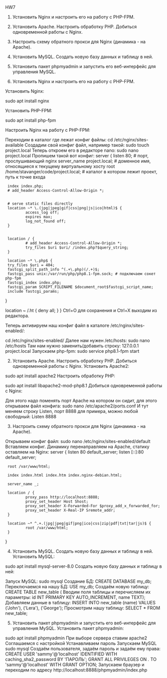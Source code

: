 HW7

1. Установить Nginx и настроить его на работу с PHP-FPM.
2. Установить Apache. Настроить обработку PHP. Добиться одновременной работы с Nginx.
3. Настроить схему обратного прокси для Nginx (динамика - на Apache).
4. Установить MySQL. Создать новую базу данных и таблицу в ней.
5. Установить пакет phpmyadmin и запустить его веб-интерфейс для управления MySQL.


1. Установить Nginx и настроить его на работу с PHP-FPM.

Установить Nginx:

sudo apt install nginx

Установить PHP-FPM:

sudo apt install php-fpm


Настроить Nginx на работу с PHP-FPM:

Переходим в каталог где лежат конфиг файлы:
cd /etc/nginx/sites-available
Создадим свой конфиг файл, например такой:
sudo touch project.local
Теперь откроем его в редакторе nano:
sudo nano project.local
Пропишем такой вот конфиг:
server {
     listen 80; # порт, прослушивающий nginx
     server_name    project.local; # доменное имя, относящиеся к текущему виртуальному хосту
     root  /home/stavanger/code/project.local; # каталог в котором лежит проект, путь к точке входа


     index index.php;
     # add_header Access-Control-Allow-Origin *;


     # serve static files directly
     location ~* \.(jpg|jpeg|gif|css|png|js|ico|html)$ {
             access_log off;
             expires max;
             log_not_found off;
     }


     location / {
             # add_header Access-Control-Allow-Origin *;
             try_files $uri $uri/ /index.php?$query_string;
     }

     location ~* \.php$ {
     try_files $uri = 404;
     fastcgi_split_path_info ^(.+\.php)(/.+)$;
     fastcgi_pass unix:/var/run/php/php8.1-fpm.sock; # подключаем сокет php-fpm
     fastcgi_index index.php;
     fastcgi_param SCRIPT_FILENAME $document_root$fastcgi_script_name;
     include fastcgi_params;
 }

 location ~ /\.ht {
             deny all;
     }
}
Ctrl+O для сохранения и Ctrl+X выходим из редактора.




Теперь активируем наш конфиг файл в каталоге /etc/nginx/sites-enabled/:

cd /etc/nginx/sites-enabled/
Далее нам нужен  /etc/hosts:
sudo nano /etc/hosts
Там нам нужно заменить/добавить строку:
127.0.0.1    project.local
Запускаем php-fpm:
sudo service php8.1-fpm start



2. Установить Apache. Настроить обработку PHP. Добиться одновременной работы с Nginx.
Установить Apache2:

sudo apt install apache2
Настроить обработку PHP:

sudo apt install libapache2-mod-php8.1
Добиться одновременной работы с Nginx:

Для этого надо поменять порт Apache на котором он сидит, для этого открываем файл конфига:
sudo nano /etc/apache2/ports.conf
И тут меняем строку Listen, порт 8888 для примера, можно любой свободный:
Listen 8888



3. Настроить схему обратного прокси для Nginx (динамика - на Apache).

Открываем конфиг файл:
sudo nano /etc/nginx/sites-enabled/default
Вставляем конфиг. Динамику перенаправляем на Apache, статику оставляем на Nginx:
server {
     listen 80 default_server;
     listen [::]:80 default_server;

     root /var/www/html;

     index index.html index.htm index.nginx-debian.html;

     server_name _;

     location / {
             proxy_pass http://localhost:8888;
             proxy_set_header Host Shost;
             proxy_set_header X-Forwarded-For $proxy_add_x_forwarded_for;
             proxy_set_header X-Real-IP Sremote_addr;
     }

     location ~* ^.+.(jpg|jpeg|gif|png|ico|css|zip|pdf|txt|tar|js)$ {
             root /var/www/html;
     }
}




4. Установить MySQL. Создать новую базу данных и таблицу в ней.
Установить MySQL:

sudo apt install mysql-server-8.0
Создать новую базу данных и таблицу в ней:

Запуск MySQL:
sudo mysql
Создание БД:
CREATE DATABASE my_db;
Переключаемся на нашу БД:
USE my_db;
Создаём новую таблицу:
CREATE TABLE new_table (
Вводим поля таблицы и перечисляем их параметры:
id INT PRIMARY KEY AUTO_INCREMENT,
name TEXT);
Добавляем данные в таблицу:
INSERT INTO new_table (name) VALUES ('John'), ('Lera'), ('George');
Просмотрим нашу таблицу:
SELECT * FROM new_table;


5. Установить пакет phpmyadmin и запустить его веб-интерфейс для управления MySQL.
Установить пакет phpmyadmin:

sudo apt install phpmyadmin
При выборе сервера ставим apache2
Соглашаемся с настройкой
Устанавливаем пароль
Запускаем MySQL
sudo mysql
Создаём пользователя, задаём пароль и задаём ему права:
CREATE USER 'sammy'@'localhost' IDENTIFIED WITH caching_sha2_password BY 'ПАРОЛЬ';
GRANT ALL PRIVILEGES ON *.* TO 'sammy'@'localhost' WITH GRANT OPTION;
Запускаем браузер и переходим по адресу http://localhost:8888/phpmyadmin/index.php
